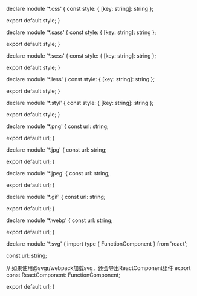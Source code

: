 declare module '*.css' {
  const style: { [key: string]: string };

  export default style;
}

declare module '*.sass' {
  const style: { [key: string]: string };

  export default style;
}

declare module '*.scss' {
  const style: { [key: string]: string };

  export default style;
}

declare module '*.less' {
  const style: { [key: string]: string };

  export default style;
}

declare module '*.styl' {
  const style: { [key: string]: string };

  export default style;
}

declare module '*.png' {
  const url: string;

  export default url;
}

declare module '*.jpg' {
  const url: string;

  export default url;
}

declare module '*.jpeg' {
  const url: string;

  export default url;
}

declare module '*.gif' {
  const url: string;

  export default url;
}

declare module '*.webp' {
  const url: string;

  export default url;
}

declare module '*.svg' {
  import type { FunctionComponent } from 'react';

  const url: string;

  // 如果使用@svgr/webpack加载svg，还会导出ReactComponent组件
  export const ReactComponent: FunctionComponent;

  export default url;
}